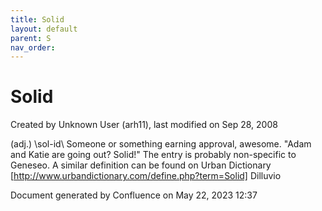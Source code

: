 ```yaml
---
title: Solid
layout: default
parent: S
nav_order:
---
```


# Solid

Created by  Unknown User (arh11), last modified on Sep 28, 2008

(adj.) \sol-id\ Someone or something earning approval, awesome. &quot;Adam and Katie are going out? Solid!&quot; The entry is probably non-specific to Geneseo. A similar definition can be found on Urban Dictionary [http://www.urbandictionary.com/define.php?term=Solid] Dilluvio

Document generated by Confluence on May 22, 2023 12:37



